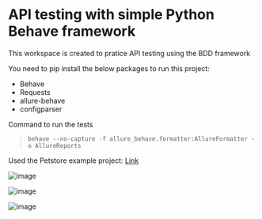 # API testing with simple Python Behave framework

This workspace is created to pratice API testing using the BDD framework

You need to pip install the below packages to run this project:
* Behave
* Requests
* allure-behave
* configparser

Command to run the tests

>`behave --no-capture -f allure_behave.formatter:AllureFormatter -o AllureReports`

Used the Petstore example project:
[Link](https://petstore.swagger.io/#/)

![image](https://user-images.githubusercontent.com/9995067/137596621-70fa10f8-714f-4134-8024-d729d6254272.png)

![image](https://user-images.githubusercontent.com/9995067/137596745-68ab453c-4fc4-4995-baf8-62e8ed3add2f.png)

![image](https://user-images.githubusercontent.com/9995067/137596772-82e54608-1346-4ab8-a00e-e5617b5fa117.png)

